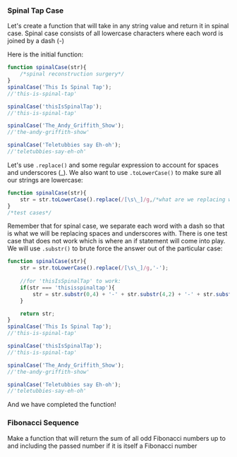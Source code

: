 ### Spinal Tap Case
Let's create a function that will take in any string value and return it in spinal case. Spinal case consists of all lowercase characters where each word is joined by a dash (-)

Here is the initial function:

```Javascript
function spinalCase(str){
	/*spinal reconstruction surgery*/
}
spinalCase('This Is Spinal Tap');
//'this-is-spinal-tap'

spinalCase('thisIsSpinalTap');
//'this-is-spinal-tap'

spinalCase('The_Andy_Griffith_Show');
//'the-andy-griffith-show'

spinalCase('Teletubbies say Eh-oh');
//'teletubbies-say-eh-oh'
```

Let's use `.replace()` and some regular expression to account for spaces and underscores (_). We also want to use `.toLowerCase()` to make sure all our strings are lowercase:

```Javascript
function spinalCase(str){
	str = str.toLowerCase().replace(/[\s\_]/g,/*what are we replacing with?*/);
}
/*test cases*/
```

Remember that for spinal case, we separate each word with a dash so that is what we will be replacing spaces and underscores with. There is one test case that does not work which is where an if statement will come into play. We will use `.substr()` to brute force the answer out of the particular case:

```Javascript
function spinalCase(str){
	str = str.toLowerCase().replace(/[\s\_]/g,'-');
	
	//for 'thisIsSpinalTap' to work:
	if(str === 'thisisspinaltap'){
		str = str.substr(0,4) + '-' + str.substr(4,2) + '-' + str.substr(6,6) + '-' + str.substr(12);
	}

	return str;
}
spinalCase('This Is Spinal Tap');
//'this-is-spinal-tap'

spinalCase('thisIsSpinalTap');
//'this-is-spinal-tap'

spinalCase('The_Andy_Griffith_Show');
//'the-andy-griffith-show'

spinalCase('Teletubbies say Eh-oh');
//'teletubbies-say-eh-oh'
```

And we have completed the function!

### Fibonacci Sequence
Make a function that will return the sum of all odd Fibonacci numbers up to and including the passed number if it is itself a Fibonacci number